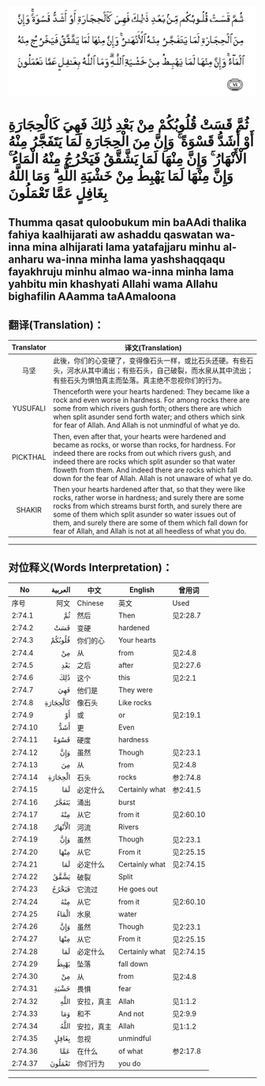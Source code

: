 ![002:074](images/002_074.gif)

#  ثُمَّ قَسَتْ قُلُوبُكُمْ مِنْ بَعْدِ ذَٰلِكَ فَهِيَ كَالْحِجَارَةِ أَوْ أَشَدُّ قَسْوَةً ۚ وَإِنَّ مِنَ الْحِجَارَةِ لَمَا يَتَفَجَّرُ مِنْهُ الْأَنْهَارُ ۚ وَإِنَّ مِنْهَا لَمَا يَشَّقَّقُ فَيَخْرُجُ مِنْهُ الْمَاءُ ۚ وَإِنَّ مِنْهَا لَمَا يَهْبِطُ مِنْ خَشْيَةِ اللَّهِ ۗ وَمَا اللَّهُ بِغَافِلٍ عَمَّا تَعْمَلُونَ 

## Thumma qasat quloobukum min baAAdi thalika fahiya kaalhijarati aw ashaddu qaswatan wa-inna mina alhijarati lama yatafajjaru minhu al-anharu wa-inna minha lama yashshaqqaqu fayakhruju minhu almao wa-inna minha lama yahbitu min khashyati Allahi wama Allahu bighafilin AAamma taAAmaloona

## 翻译(Translation)：

| Translator | 译文(Translation)                                            |
|:----------:| ------------------------------------------------------------ |
| 马坚       | 此後，你们的心变硬了，变得像石头一样，或比石头还硬。有些石头，河水从其中涌出；有些石头，自己破裂，而水泉从其中流出；有些石头为惧怕真主而坠落。真主绝不忽视你们的行为。 |
| YUSUFALI   | Thenceforth were your hearts hardened: They became like a rock and even worse in hardness. For among rocks there are some from which rivers gush forth; others there are which when split asunder send forth water; and others which sink for fear of Allah. And Allah is not unmindful of what ye do. |
| PICKTHAL   | Then, even after that, your hearts were hardened and became as rocks, or worse than rocks, for hardness. For indeed there are rocks from out which rivers gush, and indeed there are rocks which split asunder so that water floweth from them. And indeed there are rocks which fall down for the fear of Allah. Allah is not unaware of what ye do. |
| SHAKIR     | Then your hearts hardened after that, so that they were like rocks, rather worse in hardness; and surely there are some rocks from which streams burst forth, and surely there are some of them which split asunder so water issues out of them, and surely there are some of them which fall down for fear of Allah, and Allah is not at all heedless of what you do. |

---

## 对位释义(Words Interpretation)：

| No      |  العربية | 中文       | English        | 曾用词    |
| ------- | -------: | ---------- | -------------- | --------- |
| 序号    |     阿文 | Chinese    | 英文           | Used      |
| 2:74.1  |       ثُمَّ | 然后       | Then           | 见2:28.7  |
| 2:74.2  |      قَسَتْ | 变硬       | hardened       |           |
| 2:74.3  |   قُلُوبُكُمْ | 你们的心   | Your hearts    |           |
| 2:74.4  |       مِنْ | 从         | from           | 见2:4.8   |
| 2:74.5  |      بَعْدِ | 之后       | after          | 见2:27.6  |
| 2:74.6  |      ذَٰلِكَ | 这个       | this           | 见2:2.1   |
| 2:74.7  |      فَهِيَ | 他们是     | They were      |           |
| 2:74.8  | كَالْحِجَارَةِ | 像石头     | Like rocks     |           |
| 2:74.9  |       أَوْ | 或         | or             | 见2:19.1  |
| 2:74.10 |      أَشَدُّ | 更         | Even           |           |
| 2:74.11 |     قَسْوَةً | 硬度       | hardness       |           |
| 2:74.12 |      وَإِنَّ | 虽然       | Though         | 见2:23.1  |
| 2:74.13 |       مِنَ | 从         | from           | 见2:4.8   |
| 2:74.14 |  الْحِجَارَةِ | 石头       | rocks          | 参2:74.8  |
| 2:74.15 |      لَمَا | 必定什么   | Certainly what | 参2:41.5  |
| 2:74.16 |    يَتَفَجَّرُ | 涌出       | burst          |           |
| 2:74.17 |      مِنْهُ | 从它       | from it        | 见2:60.10 |
| 2:74.18 |  الْأَنْهَارُ | 河流       | Rivers         |           |
| 2:74.19 |      وَإِنَّ | 虽然       | Though         | 见2:23.1  |
| 2:74.20 |     مِنْهَا | 从它       | From it        | 见2:25.15 |
| 2:74.21 |      لَمَا | 必定什么   | Certainly what | 见2:74.15 |
| 2:74.22 |     يَشَّقَّقُ | 破裂       | Split          |           |
| 2:74.23 |    فَيَخْرُجُ | 它流过     | He goes out    |           |
| 2:74.24 |      مِنْهُ | 从它       | from it        | 见2:60.10 |
| 2:74.25 |    الْمَاءُ | 水泉       | water          |           |
| 2:74.26 |      وَإِنَّ | 虽然       | Though         | 见2:23.1  |
| 2:74.27 |     مِنْهَا | 从它       | From it        | 见2:25.15 |
| 2:74.28 |      لَمَا | 必定什么   | Certainly what | 见2:74.15 |
| 2:74.29 |     يَهْبِطُ | 坠落       | fall down      |           |
| 2:74.30 |       مِنْ | 从         | from           | 见2:4.8   |
| 2:74.31 |     خَشْيَةِ | 畏惧       | fear           |           |
| 2:74.32 |     اللَّهِ | 安拉，真主 | Allah          | 见1:1.2   |
| 2:74.33 |      وَمَا | 和不       | And not        | 见2:9.9   |
| 2:74.34 |     اللَّهُ | 安拉，真主 | Allah          | 见1:1.2   |
| 2:74.35 |    بِغَافِلٍ | 忽视       | unmindful      |           |
| 2:74.36 |      عَمَّا | 在什么     | of what        | 参2:17.8  |
| 2:74.37 |   تَعْمَلُونَ | 你们行为   | you do         |           |

---
